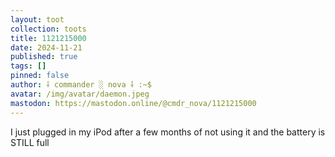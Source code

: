 ```yaml
---
layout: toot
collection: toots
title: 1121215000
date: 2024-11-21
published: true
tags: []
pinned: false
author: ⸸ commander ░ nova ⸸ :~$
avatar: /img/avatar/daemon.jpeg
mastodon: https://mastodon.online/@cmdr_nova/1121215000
---
```


I just plugged in my iPod after a few months of not using it and the battery is STILL full
